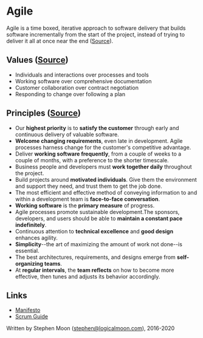 
# Agile
Agile is a time boxed, iterative approach to software delivery that builds software incrementally from the start of the project, instead of trying to deliver it all at once near the end ([Source](http://www.agilenutshell.com/)).

## Values ([Source](http://www.agilemanifesto.org/))
* Individuals and interactions over processes and tools
* Working software over comprehensive documentation
* Customer collaboration over contract negotiation
* Responding to change over following a plan

## Principles ([Source](http://www.agilemanifesto.org/principles.html))
* Our **highest priority** is to **satisfy the customer** through early and continuous delivery of valuable software.
* **Welcome changing requirements**, even late in development. Agile processes harness change for the customer's competitive advantage.
* Deliver **working software frequently**, from a couple of weeks to a couple of months, with a preference to the shorter timescale.
* Business people and developers must **work together daily** throughout the project.
* Build projects around **motivated individuals**. Give them the environment and support they need, and trust them to get the job done.
* The most efficient and effective method of conveying information to and within a development team is **face-to-face conversation**.
* **Working software** is the **primary measure** of progress.
* Agile processes promote sustainable development.The sponsors, developers, and users should be able to **maintain a constant pace indefinitely**.
* Continuous attention to **technical excellence** and **good design** enhances agility.
* **Simplicity**--the art of maximizing the amount of work not done--is essential.
* The best architectures, requirements, and designs emerge from **self-organizing teams**.
* At **regular intervals**, the **team reflects** on how to become more effective, then tunes and adjusts its behavior accordingly.

## Links
* [Manifesto](https://agilemanifesto.org/)
* [Scrum Guide](https://www.scrum.org/resources/scrum-guide)

Written by Stephen Moon (stephen@logicalmoon.com), 2016-2020
